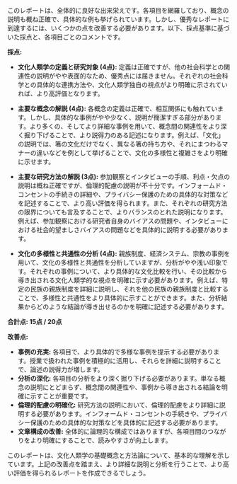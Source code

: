 このレポートは、全体的に良好な出来栄えです。各項目を網羅しており、概念の説明も概ね正確で、具体的な例も挙げられています。しかし、優秀なレポートに到達するには、いくつかの点を改善する必要があります。以下、採点基準に基づいた採点と、各項目ごとのコメントです。


**採点:**

* **文化人類学の定義と研究対象 (4点):** 定義は正確ですが、他の社会科学との関連性の説明がやや表面的なため、優秀点には届きません。それぞれの社会科学との具体的な連携方法や、文化人類学独自の視点がより明確に示されていれば、より高評価となります。

* **主要な概念の解説 (4点):** 各概念の定義は正確で、相互関係にも触れています。しかし、具体的な事例がやや少なく、説明が簡潔すぎる部分があります。より多くの、そしてより詳細な事例を用いて、概念間の関連性をより深く掘り下げることで、より説得力のある記述になります。例えば、「文化」の説明では、箸の文化だけでなく、異なる箸の持ち方や、それにまつわるマナーの違いなどを例として挙げることで、文化の多様性と複雑さをより明確に示せます。

* **主要な研究方法の解説 (3点):** 参加観察とインタビューの手順、利点・欠点の説明は概ね正確ですが、倫理的配慮の説明が不十分です。インフォームド・コンセントの手続きの詳細や、プライバシー保護のための具体的な対策などを記述することで、より高い評価を得られます。また、それぞれの研究方法の限界についても言及することで、よりバランスのとれた説明になります。例えば、参加観察における研究者自身のバイアスの問題や、インタビューにおける社会的望ましさバイアスの問題などを具体的に説明する必要があります。

* **文化の多様性と共通性の分析 (4点):** 親族制度、経済システム、宗教の事例を用いて、文化の多様性と共通性を分析していますが、分析がやや浅い印象です。それぞれの事例について、より具体的な文化比較を行い、その比較から導き出される文化人類学的な視点を明確に示す必要があります。例えば、特定の民族の親族制度を詳細に説明し、それを他の民族の親族制度と比較することで、多様性と共通性をより具体的に示すことができます。また、分析結果からどのような結論が導き出せるのかを明確に記述する必要があります。


**合計点: 15点 / 20点**


**改善点:**

* **事例の充実:** 各項目で、より具体的で多様な事例を提示する必要があります。授業で扱われた事例を積極的に活用し、それらを詳細に説明することで、論述の説得力が増します。
* **分析の深化:** 各項目の分析をより深く掘り下げる必要があります。単なる概念の説明にとどまらず、概念間の関連性や、事例から導き出される結論を明確に示すことが重要です。
* **倫理的配慮の明確化:** 研究方法の説明において、倫理的配慮をより詳細に説明する必要があります。インフォームド・コンセントの手続きや、プライバシー保護のための具体的な対策などを具体的に記述する必要があります。
* **文章構成の改善:** 全体的に論理的な構成ではありますが、各項目間のつながりをより明確にすることで、読みやすさが向上します。


このレポートは、文化人類学の基礎概念と方法論について、基本的な理解を示しています。上記の改善点を踏まえ、より詳細な説明と分析を行うことで、より高い評価を得られるレポートを作成できるでしょう。
